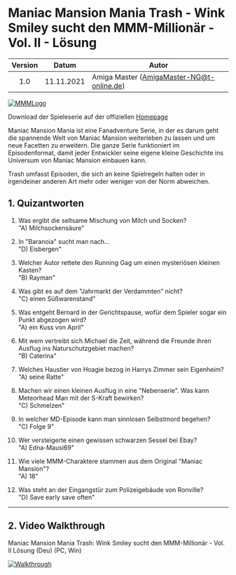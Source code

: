 # Maniac Mansion Mania Trash - Wink Smiley sucht den MMM-Millionär - Vol. II - Lösung

| Version | Datum      | Autor                                     |
|:-------:|------------|-------------------------------------------|
|   1.0   | 11.11.2021 | Amiga Master (AmigaMaster-NG@t-online.de) |

[![MMMLogo](https://www.maniac-mansion-mania.com/banner/banner.png)](https://www.maniac-mansion-mania.com)

Download der Spieleserie auf der offiziellen [Homepage](https://www.maniac-mansion-mania.com)

Maniac Mansion Mania ist eine Fanadventure Serie, in der es darum geht die spannende Welt von Maniac Mansion weiterleben zu lassen und um neue Facetten zu erweitern. Die ganze Serie funktioniert im Episodenformat, damit jeder Entwickler seine eigene kleine Geschichte ins Universum von Maniac Mansion einbauen kann.

Trash umfasst Episoden, die sich an keine Spielregeln halten oder in irgendeiner anderen Art mehr oder weniger von der Norm abweichen.

## 1. Quizantworten

1. Was ergibt die seltsame Mischung von Milch und Socken?  
   "A) Milchsockensäure"

2. In "Baranoia" sucht man nach...  
   "D) Eisbergen"

3. Welcher Autor rettete den Running Gag um einen mysteriösen kleinen Kasten?  
   "B) Rayman"

4. Was gibt es auf dem "Jahrmarkt der Verdammten" nicht?  
   "C) einen Süßwarenstand"

5. Was entgeht Bernard in der Gerichtspause, wofür dem Spieler sogar ein Punkt abgezogen wird?  
   "A) ein Kuss von April"

6. Mit wem vertreibt sich Michael die Zeit, während die Freunde ihren Ausflug ins Naturschutzgebiet machen?  
   "B) Caterina"

7. Welches Haustier von Hoagie bezog in Harrys Zimmer sein Eigenheim?  
   "A) seine Ratte"

8. Machen wir einen kleinen Ausflug in eine "Nebenserie". Was kann Meteorhead Man mit der S-Kraft bewirken?  
   "C) Schmelzen"

9. In welcher MD-Episode kann man sinnlosen Selbstmord begehen?  
   "C) Folge 9"

10. Wer versteigerte einen gewissen schwarzen Sessel bei Ebay?  
    "A) Edna-Mausi69"

11. Wie viele MMM-Charaktere stammen aus dem Original "Maniac Mansion"?  
    "A) 18"

12. Was steht an der Eingangstür zum Polizeigebäude von Ronville?  
    "D) Save early save often"

--------------------------------------------------------------------------------

## 2. Video Walkthrough

Maniac Mansion Mania Trash: Wink Smiley sucht den MMM-Millionär - Vol. II Lösung (Deu) (PC, Win)

[![Walkthrough](https://img.youtube.com/vi/WQPBPUARkSc/0.jpg)](https://www.youtube.com/watch?v=WQPBPUARkSc)
